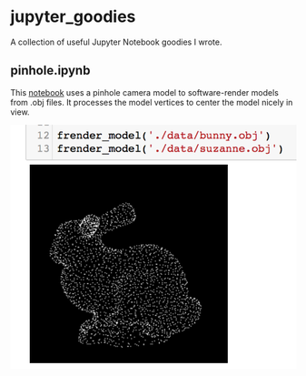 # jupyter_goodies
A collection of useful Jupyter Notebook goodies I wrote.

## pinhole.ipynb
This [notebook](pinhole.ipynb) uses a pinhole camera model to software-render models from .obj files. It processes the model vertices to center the model nicely in view. 

<img src="screen/pinhole_bunny.png">
